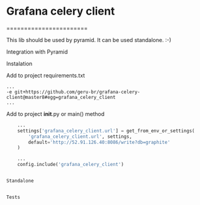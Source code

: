 # Grafana celery client
=======================

This lib should be used by pyramid. It can be used standalone. :-)

Integration with Pyramid

Instalation

Add to project requirements.txt

```shell
...
-e git+https://github.com/geru-br/grafana-celery-client@master8#egg=grafana_celery_client
...

```

Add to project __init__.py or main() method

```python
	...
    settings['grafana_celery_client.url'] = get_from_env_or_settings(
        'grafana_celery_client.url', settings,
        default='http://52.91.126.40:8086/write?db=graphite'
    )

    ...
    config.include('grafana_celery_client')


Standalone


Tests

